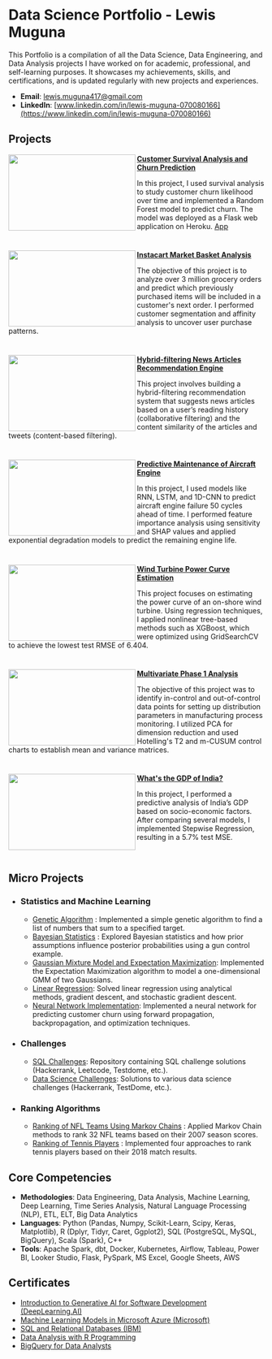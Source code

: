# Data Science Portfolio - Lewis Muguna

This Portfolio is a compilation of all the Data Science, Data Engineering, and Data Analysis projects I have worked on for academic, professional, and self-learning purposes. It showcases my achievements, skills, and certifications, and is updated regularly with new projects and experiences.

- **Email**: [lewis.muguna417@gmail.com](mailto:lewis.muguna417@gmail.com)
- **LinkedIn**: [www.linkedin.com/in/lewis-muguna-070080166](https://www.linkedin.com/in/lewis-muguna-070080166)

## Projects

<img align="left" width="250" height="150" src="https://github.com/archd3sai/Portfolio/blob/master/Images/telecom.jpg"> **[Customer Survival Analysis and Churn Prediction](https://github.com/lewismuguna/Customer-Survival-Analysis-and-Churn-Prediction)**

In this project, I used survival analysis to study customer churn likelihood over time and implemented a Random Forest model to predict churn. The model was deployed as a Flask web application on Heroku. [App](https://churn-prediction-app.herokuapp.com/)

#

<img align="left" width="250" height="150" src="https://github.com/archd3sai/Portfolio/blob/master/Images/instacart.jpeg"> **[Instacart Market Basket Analysis](https://github.com/lewismuguna/Instacart-Market-Basket-Analysis)**

The objective of this project is to analyze over 3 million grocery orders and predict which previously purchased items will be included in a customer's next order. I performed customer segmentation and affinity analysis to uncover user purchase patterns.

#

<img align="left" width="250" height="150" src="https://github.com/archd3sai/Portfolio/blob/master/Images/1_cEaeMuTvINqIgyYQMSJWUA.jpeg"> **[Hybrid-filtering News Articles Recommendation Engine](https://github.com/lewismuguna/News-Articles-Recommendation)**

This project involves building a hybrid-filtering recommendation system that suggests news articles based on a user’s reading history (collaborative filtering) and the content similarity of the articles and tweets (content-based filtering).

#

<img align="left" width="250" height="150" src="https://github.com/archd3sai/Portfolio/blob/master/Images/airplane.jpeg"> **[Predictive Maintenance of Aircraft Engine](https://github.com/lewismuguna/Predictive-Maintenance-of-Aircraft-Engine)**

In this project, I used models like RNN, LSTM, and 1D-CNN to predict aircraft engine failure 50 cycles ahead of time. I performed feature importance analysis using sensitivity and SHAP values and applied exponential degradation models to predict the remaining engine life.

#

<img align="left" width="250" height="150" src="https://github.com/archd3sai/Portfolio/blob/master/Images/960x0.jpg"> **[Wind Turbine Power Curve Estimation](https://github.com/lewismuguna/Wind-Turbine-Power-Curve-Estimation)**

This project focuses on estimating the power curve of an on-shore wind turbine. Using regression techniques, I applied nonlinear tree-based methods such as XGBoost, which were optimized using GridSearchCV to achieve the lowest test RMSE of 6.404.

#

<img align="left" width="250" height="150" src="https://github.com/archd3sai/Portfolio/blob/master/Images/phase1.jpg"> **[Multivariate Phase 1 Analysis](https://github.com/lewismuguna/Multivariate-Phase-1-Analysis)** 

The objective of this project was to identify in-control and out-of-control data points for setting up distribution parameters in manufacturing process monitoring. I utilized PCA for dimension reduction and used Hotelling's T2 and m-CUSUM control charts to establish mean and variance matrices.

#

<img align="left" width="250" height="150" src="https://github.com/archd3sai/Portfolio/blob/master/Images/gdp.jpg"> **[What's the GDP of India?](https://github.com/lewismuguna/Predicting-GDP-of-India)**

In this project, I performed a predictive analysis of India’s GDP based on socio-economic factors. After comparing several models, I implemented Stepwise Regression, resulting in a 5.7% test MSE.

<br />

## Micro Projects
- ### Statistics and Machine Learning
    - [Genetic Algorithm](https://github.com/lewismuguna/Statistical-Methods/blob/master/genetic-algorithm.ipynb) : Implemented a simple genetic algorithm to find a list of numbers that sum to a specified target.
    - [Bayesian Statistics](https://github.com/lewismuguna/Statistical-Methods/blob/master/Bayesian%20Statistics.ipynb) : Explored Bayesian statistics and how prior assumptions influence posterior probabilities using a gun control example.
    - [Gaussian Mixture Model and Expectation Maximization](https://github.com/lewismuguna/Statistical-Methods/blob/master/GMM-EM.ipynb): Implemented the Expectation Maximization algorithm to model a one-dimensional GMM of two Gaussians.
    - [Linear Regression](https://github.com/lewismuguna/Statistical-Methods/blob/master/Linear%20Regression.ipynb): Solved linear regression using analytical methods, gradient descent, and stochastic gradient descent.
    - [Neural Network Implementation](https://github.com/lewismuguna/Statistical-Methods/blob/master/NN%20Implementation.ipynb): Implemented a neural network for predicting customer churn using forward propagation, backpropagation, and optimization techniques.

- ### Challenges
    - [SQL Challenges](https://github.com/lewismuguna/SQL): Repository containing SQL challenge solutions (Hackerrank, Leetcode, Testdome, etc.).
    - [Data Science Challenges](https://github.com/lewismuguna/DS-Challenges): Solutions to various data science challenges (Hackerrank, TestDome, etc.).

- ### Ranking Algorithms
    - [Ranking of NFL Teams Using Markov Chains](https://github.com/lewismuguna/Ranking-of-NFL-Teams-using-Markov-method/blob/master/Ranking%20of%20NFL%20teams%20Report.pdf) : Applied Markov Chain methods to rank 32 NFL teams based on their 2007 season scores.
    - [Ranking of Tennis Players](https://github.com/lewismuguna/Tennis-Players-Ranking/blob/master/TennisRanking.ipynb) : Implemented four approaches to rank tennis players based on their 2018 match results.

## Core Competencies

- **Methodologies**: Data Engineering, Data Analysis, Machine Learning, Deep Learning, Time Series Analysis, Natural Language Processing (NLP), ETL, ELT, Big Data Analytics
- **Languages**: Python (Pandas, Numpy, Scikit-Learn, Scipy, Keras, Matplotlib), R (Dplyr, Tidyr, Caret, Ggplot2), SQL (PostgreSQL, MySQL, BigQuery), Scala (Spark), C++
- **Tools**: Apache Spark, dbt, Docker, Kubernetes, Airflow, Tableau, Power BI, Looker Studio, Flask, PySpark, MS Excel, Google Sheets, AWS

## Certificates

- [Introduction to Generative AI for Software Development (DeepLearning.AI)](https://www.deeplearning.ai)
- [Machine Learning Models in Microsoft Azure (Microsoft)](https://www.microsoft.com)
- [SQL and Relational Databases (IBM)](https://www.ibm.com)
- [Data Analysis with R Programming](https://www.coursera.org)
- [BigQuery for Data Analysts](https://www.coursera.org)

<!--
**lewismuguna/lewismuguna** is a ✨ _special_ ✨ repository because its `README.md` (this file) appears on your GitHub profile.

Here are some ideas to get you started:

- 🔭 I’m currently working on building scalable data pipelines with Apache Spark, BigQuery, and Python.
- 🌱 I’m currently learning more about advanced data engineering, cloud technologies, and machine learning optimization.
- 👯 I’m looking to collaborate on projects involving data analytics, machine learning, and cloud computing.
- 🤔 I’m looking for help with optimizing ETL workflows and advanced SQL querying techniques.
- 💬 Ask me about data analysis, data engineering, and cloud data technologies.
- 📫 How to reach me: via LinkedIn or email.
- 😄 Pronouns: He/Him
- ⚡ Fun fact: I love transforming raw data into actionable business insights!
-->
